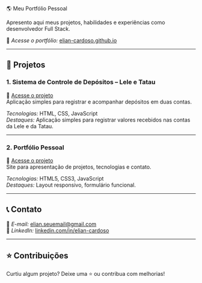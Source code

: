  🌎 Meu Portfólio Pessoal

Apresento aqui meus projetos, habilidades e experiências como desenvolvedor Full Stack.

🔗 *Acesse o portfólio:* [elian-cardoso.github.io](https://elian-cardoso.github.io)

---

## 📌 Projetos

### 1. Sistema de Controle de Depósitos – Lele e Tatau  
🔗 [Acesse o projeto]()  
Aplicação simples para registrar e acompanhar depósitos em duas contas.

*Tecnologias:* HTML, CSS, JavaScript  
*Destaques:* Aplicação simples para registrar valores recebidos nas contas da Lele e da Tatau.

---

### 2. Portfólio Pessoal  
🔗 [Acesse o projeto](https://elian-cardoso.github.io)  
Site para apresentação de projetos, tecnologias e contato.

*Tecnologias:* HTML5, CSS3, JavaScript  
*Destaques:* Layout responsivo, formulário funcional.

---

## 📞 Contato

📧 *E-mail:* elian.seuemail@gmail.com  
🔗 *LinkedIn:* [linkedin.com/in/elian-cardoso](https://linkedin.com/in/elian-cardoso)

---

## ⭐ Contribuições

Curtiu algum projeto? Deixe uma ⭐ ou contribua com melhorias!

